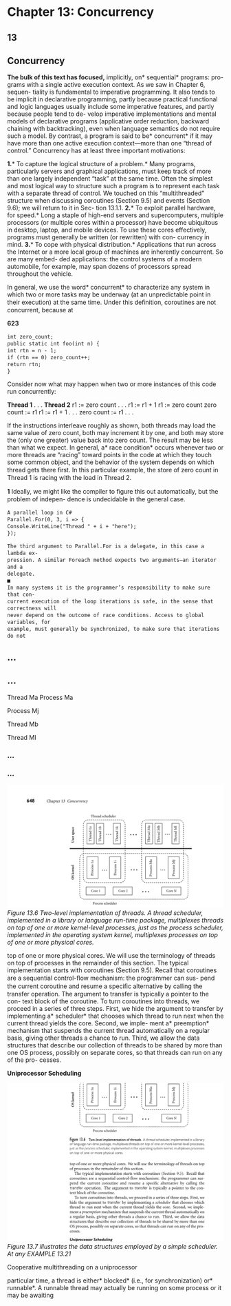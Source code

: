 # Chapter 13: Concurrency

## **13**

## **Concurrency**

**The bulk of this text has focused,** implicitly, on* sequential* programs: pro-
grams with a single active execution context. As we saw in Chapter 6, sequen-
tiality is fundamental to imperative programming. It also tends to be implicit in
declarative programming, partly because practical functional and logic languages
usually include some imperative features, and partly because people tend to de-
velop imperative implementations and mental models of declarative programs
(applicative order reduction, backward chaining with backtracking), even when
language semantics do not require such a model.
By contrast, a program is said to be* concurrent* if it may have more than one
active execution context—more than one “thread of control.” Concurrency has
at least three important motivations:

**1.*** To capture the logical structure of a problem.*
Many programs, particularly
servers and graphical applications, must keep track of more than one largely
independent “task” at the same time. Often the simplest and most logical way
to structure such a program is to represent each task with a separate thread
of control. We touched on this “multithreaded” structure when discussing
coroutines (Section 9.5) and events (Section 9.6); we will return to it in Sec-
tion 13.1.1.
**2.*** To exploit parallel hardware, for speed.* Long a staple of high-end servers and
supercomputers, multiple processors (or multiple cores within a processor)
have become ubiquitous in desktop, laptop, and mobile devices. To use these
cores effectively, programs must generally be written (or rewritten) with con-
currency in mind.
**3.*** To cope with physical distribution.* Applications that run across the Internet or a
more local group of machines are inherently concurrent. So are many embed-
ded applications: the control systems of a modern automobile, for example,
may span dozens of processors spread throughout the vehicle.

In general, we use the word* concurrent* to characterize any system in which two
or more tasks may be underway (at an unpredictable point in their execution) at
the same time. Under this deﬁnition, coroutines are not concurrent, because at

**623**

```
int zero_count;
public static int foo(int n) {
int rtn = n - 1;
if (rtn == 0) zero_count++;
return rtn;
}
```

Consider now what may happen when two or more instances of this code run
concurrently:

**Thread 1**
. . .
**Thread 2**
r1 := zero count
. . .
r1 := r1 + 1
r1 := zero count
zero count := r1
r1 := r1 + 1
. . .
zero count := r1
. . .

If the instructions interleave roughly as shown, both threads may load the same
value of zero count, both may increment it by one, and both may store the (only
one greater) value back into zero count. The result may be less than what we
expect.
In general, a* race condition* occurs whenever two or more threads are “racing”
toward points in the code at which they touch some common object, and the
behavior of the system depends on which thread gets there ﬁrst. In this particular
example, the store of zero count in Thread 1 is racing with the load in Thread 2.

**1**
Ideally, we might like the compiler to ﬁgure this out automatically, but the problem of indepen-
dence is undecidable in the general case.

```
A parallel loop in C#
Parallel.For(0, 3, i => {
Console.WriteLine("Thread " + i + "here");
});
```

```
The third argument to Parallel.For is a delegate, in this case a lambda ex-
pression. A similar Foreach method expects two arguments—an iterator and a
delegate.
■
In many systems it is the programmer’s responsibility to make sure that con-
current execution of the loop iterations is safe, in the sense that correctness will
never depend on the outcome of race conditions. Access to global variables, for
example, must generally be synchronized, to make sure that iterations do not
```

## ...

## ...

Thread Ma
Process Ma

Process Mj

Thread Mb

Thread Ml

### ...

### ...


![Figure 13.6 Two-level implementation...](images/page_681_vector_312.png)
*Figure 13.6 Two-level implementation of threads. A thread scheduler, implemented in a library or language run-time package, multiplexes threads on top of one or more kernel-level processes, just as the process scheduler, implemented in the operating system kernel, multiplexes processes on top of one or more physical cores.*

top of one or more physical cores. We will use the terminology of threads on top
of processes in the remainder of this section.
The typical implementation starts with coroutines (Section 9.5). Recall that
coroutines are a sequential control-ﬂow mechanism: the programmer can sus-
pend the current coroutine and resume a speciﬁc alternative by calling the
transfer operation. The argument to transfer is typically a pointer to the con-
text block of the coroutine.
To turn coroutines into threads, we proceed in a series of three steps. First, we
hide the argument to transfer by implementing a* scheduler* that chooses which
thread to run next when the current thread yields the core. Second, we imple-
ment a* preemption* mechanism that suspends the current thread automatically on
a regular basis, giving other threads a chance to run. Third, we allow the data
structures that describe our collection of threads to be shared by more than one
OS process, possibly on separate cores, so that threads can run on any of the pro-
cesses.

**Uniprocessor Scheduling**


![Figure 13.7 illustrates the...](images/page_681_vector_576.png)
*Figure 13.7 illustrates the data structures employed by a simple scheduler. At any EXAMPLE 13.21*

Cooperative
multithreading on a
uniprocessor

particular time, a thread is either* blocked* (i.e., for synchronization) or* runnable*.
A runnable thread may actually be running on some process or it may be awaiting

